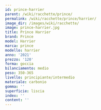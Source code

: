 ```yaml
---
id: prince-harrier
parent: /wiki/racchette/prince/
permalink: /wiki/racchette/prince/harrier/
image_dir: /images/wiki/racchette/
image: prince-harrier.jpg
title: Prince Harrier
brand: Prince
model: Harrier
marca: prince
modello: harrier
anno: '2021'
prezzo: '120'
forma: goccia
bilanciamento: medio
peso: 350-365
livello: principiante/intermedio
materiale: carbonio
gomma: ''
superficie: liscia
index: ''
content: ''
---
```


